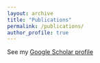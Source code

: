```yaml
---
layout: archive
title: "Publications"
permalink: /publications/
author_profile: true
---
```


<!-- {% if author.googlescholar %} -->
  <!-- You can also find my articles on <u><a href="{{author.googlescholar}}">my Google Scholar profile</a>.</u> -->
<!-- {% endif %} -->
See my [Google Scholar profile](https://scholar.google.co.uk/citations?user=oWGk9c8AAAAJ&hl=en)


<!-- {% include scholar.html %} -->

<!-- {% include base_path %}

{% for post in site.publications reversed %}
  {% include archive-single.html %}
{% endfor %}
 -->
